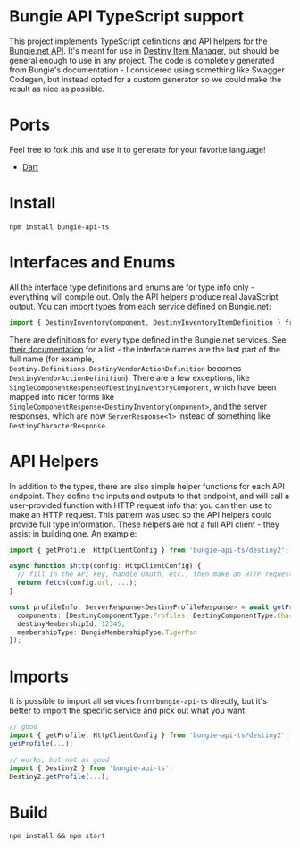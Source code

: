 # Bungie API TypeScript support

This project implements TypeScript definitions and API helpers for the [Bungie.net API](https://github.com/Bungie-net/api). It's meant for use in [Destiny Item Manager](https://destinyitemmanager.com), but should be general enough to use in any project. The code is completely generated from Bungie's documentation - I considered using something like Swagger Codegen, but instead opted for a custom generator so we could make the result as nice as possible.

# Ports

Feel free to fork this and use it to generate for your favorite language!

* [Dart](https://github.com/marquesinijatinha/bungie-api-dart/)

# Install

```
npm install bungie-api-ts
```

# Interfaces and Enums

All the interface type definitions and enums are for type info only - everything will compile out. Only the API helpers produce real JavaScript output. You can import types from each service defined on Bungie.net:

```typescript
import { DestinyInventoryComponent, DestinyInventoryItemDefinition } from 'bungie-api-ts/destiny2';
```

There are definitions for every type defined in the Bungie.net services. See [their documentation](https://bungie-net.github.io/multi/) for a list - the interface names are the last part of the full name (for example, `Destiny.Definitions.DestinyVendorActionDefinition` becomes `DestinyVendorActionDefinition`). There are a few exceptions, like `SingleComponentResponseOfDestinyInventoryComponent`, which have been mapped into nicer forms like `SingleComponentResponse<DestinyInventoryComponent>`, and the server responses, which are now `ServerResponse<T>` instead of something like `DestinyCharacterResponse`.

# API Helpers

In addition to the types, there are also simple helper functions for each API endpoint. They define the inputs and outputs to that endpoint, and will call a user-provided function with HTTP request info that you can then use to make an HTTP request. This pattern was used so the API helpers could provide full type information. These helpers are not a full API client - they assist in building one. An example:

```typescript
import { getProfile, HttpClientConfig } from 'bungie-api-ts/destiny2';

async function $http(config: HttpClientConfig) {
  // fill in the API key, handle OAuth, etc., then make an HTTP request using the config.
  return fetch(config.url, ...);
}

const profileInfo: ServerResponse<DestinyProfileResponse> = await getProfile($http, {
  components: [DestinyComponentType.Profiles, DestinyComponentType.Characters],
  destinyMembershipId: 12345,
  membershipType: BungieMembershipType.TigerPsn
});
```

# Imports

It is possible to import all services from `bungie-api-ts` directly, but it's better to import the specific service and pick out what you want:

```typescript
// good
import { getProfile, HttpClientConfig } from 'bungie-api-ts/destiny2';
getProfile(...);

// works, but not as good
import { Destiny2 } from 'bungie-api-ts';
Destiny2.getProfile(...);
```

# Build

```
npm install && npm start
```
